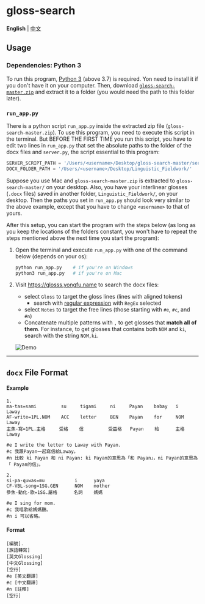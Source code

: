 # gloss-search

**English** | [中文](./README.md)

## Usage

### Dependencies: Python 3

To run this program, [Python 3](https://www.python.org/downloads/) (above 3.7) is required. Yon need to install it if you don't have it on your computer.
Then, download [`gloss-search-master.zip`](https://github.com/liao961120/gloss-search/archive/master.zip) and extract it to a folder (you would need the path to this folder later).

### `run_app.py`

There is a python script `run_app.py` inside the extracted zip file (`gloss-search-master.zip`). To use this program, you need to execute this script in the terminal. But BEFORE THE FIRST TIME you run this script, you have to edit two lines in `run_app.py` that set the absolute paths to the folder of the docx files and `server.py`, the script essential to this program:

```python
SERVER_SCRIPT_PATH = '/Users/<username>/Desktop/gloss-search-master/server.py'  # path to gloss-search-master/server.py 
DOCX_FOLDER_PATH = '/Users/<username>/Desktop/Linguistic_Fieldwork/'            # path to the folder of docx files
```

Suppose you use Mac and `gloss-search-master.zip` is extracted to `gloss-search-master/` on your desktop. Also, you have your interlinear glosses (`.docx` files) saved in another folder, `Linguistic_Fieldwork/`, on your desktop. Then the paths you set in `run_app.py` should look very similar to the above example, except that you have to change `<username>` to that of yours.

After this setup, you can start the program with the steps below (as long as you keep the locations of the folders constant, you won't have to repeat the steps mentioned above the next time you start the program):

1. Open the terminal and execute `run_app.py` with one of the command below (depends on your os):

    ```bash
    python run_app.py    # if you're on Windows
    python3 run_app.py   # if you're on Mac
    ```

1. Visit <https://glosss.yongfu.name> to search the docx files:

    - select `Gloss` to target the gloss lines (lines with aligned tokens)
        - search with [regular expression](https://en.wikipedia.org/wiki/Regular_expression) with `RegEx` selected
    - select `Notes` to target the free lines (those starting with `#e`, `#c`, and `#n`)
    - Concatenate multiple patterns with `,` to get glosses that **match all of them**. For instance, to get glosses that contains both `NOM` and `ki`, search with the string `NOM,ki`.

    ![Demo](https://img.yongfu.name/gif/gloss-search-min.gif)

---

## `docx` File Format

#### Example

```
1.
ma-tas=sami         su     tigami     ni     Payan    babay   i    Laway
AF-write=1PL.NOM    ACC    letter     BEN    Payan    for     NOM  Laway
主焦-寫=1PL.主格     受格    信         受益格   Payan    給      主格  Laway

#e I write the letter to Laway with Payan.  
#c 我跟Payan一起寫信給Laway。   
#n 比較 ki Payan 和 ni Payan: ki Payan的意思為「和 Payan」，ni Payan的意思為「 Payan的信」。

2.
si-pa-quwas=mu           i      yaya
CF-VBL-song=1SG.GEN      NOM    mother
參焦-動化-歌=1SG.屬格      名詞    媽媽
 
#e I sing for mom.
#c 我唱歌給媽媽聽。
#n i 可以省略。
```

#### Format

```
[編號].
[族語轉寫]
[英文Glossing]
[中文Glossing]
[空行]
#e [英文翻譯]
#c [中文翻譯]
#n [註釋]
[空行]
```
